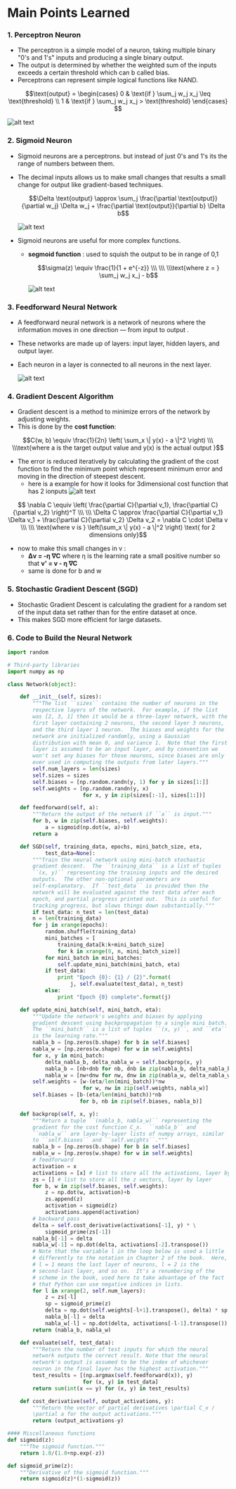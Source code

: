 # Main Points Learned

### 1. Perceptron Neuron
- The perceptron is a simple model of a neuron, taking multiple binary "0's and 1's" inputs and producing a single binary output.
- The output is determined by whether the weighted sum of the inputs exceeds a certain threshold which can b called bias.
- Perceptrons can represent simple logical functions like NAND.

```math
\text{output} =
\begin{cases}
0 & \text{if } \sum_j w_j x_j \leq \text{threshold} \\
1 & \text{if } \sum_j w_j x_j > \text{threshold}
\end{cases}

```

![alt text](tikz0.png)

### 2. Sigmoid Neuron
- Sigmoid neurons are a perceptrons. but instead of just 0's and 1's its the range of numbers between them.
- The decimal inputs allows us to make small changes that results a small change for output like gradient-based techniques.

    ```math
    \Delta \text{output} \approx \sum_j \frac{\partial \text{output}}{\partial w_j} \Delta w_j + \frac{\partial \text{output}}{\partial b} \Delta b
    ```
    ![alt text](tikz8.png)
    

- Sigmoid neurons are useful for more complex functions.
    - **segmoid function** : used to squish the output to be in range of 0,1
        ```math
        \sigma(z) \equiv \frac{1}{1 + e^{-z}}
        \\\
        \\\
        \\\text{where z = }
        \sum_j w_j x_j - b
        ```
        ![alt text](Capture-1.PNG)

### 3. Feedforward Neural Network
- A feedforward neural network is a network of neurons where the information moves in one direction — from input to output .
- These networks are made up of layers: input layer, hidden layers, and output layer.
- Each neuron in a layer is connected to all neurons in the next layer.

    ![alt text](Capture2-1.PNG)

### 4. Gradient Descent Algorithm
- Gradient descent is a method to minimize errors of the network by adjusting weights.
- This is done by  the **cost function**:
```math
C(w, b) \equiv \frac{1}{2n} \left( \sum_x \| y(x) - a \|^2 \right)
\\\
\\\text{where a is the target output value and y(x) is the actual output }
```
- The error is reduced iteratively by calculating the gradient of the cost function to find the minimum point which represent minimum error and moving in the direction of steepest descent.
    - here is a example for how it looks for 3dimensional cost function that has 2 ionputs
    ![alt text](Capture3.PNG)

```math 
        \nabla C \equiv \left( \frac{\partial C}{\partial v_1}, \frac{\partial C}{\partial v_2} \right)^T
        \\\
        \\\
        \Delta C \approx \frac{\partial C}{\partial v_1} \Delta v_1 + \frac{\partial C}{\partial v_2} \Delta v_2 = \nabla C \cdot \Delta v
        \\\
        \\\
        \text{where v is } \left(\sum_x \| y(x) - a \|^2 \right) 
        \text{ for 2 dimensions only}
```
- now to make this small changes in v :
    - **Δv = -η ∇C** where η is the learning rate a small positive number so that **v' = v - η ∇C**
    - same is done for b and w



### 5. Stochastic Gradient Descent (SGD)
- Stochastic Gradient Descent is calculating the gradient for a random set of the input data set rather than for the entire dataset at once.
- This makes SGD more efficient for large datasets.

### 6. Code to Build the Neural Network

```python
import random

# Third-party libraries
import numpy as np

class Network(object):

    def __init__(self, sizes):
        """The list ``sizes`` contains the number of neurons in the
        respective layers of the network.  For example, if the list
        was [2, 3, 1] then it would be a three-layer network, with the
        first layer containing 2 neurons, the second layer 3 neurons,
        and the third layer 1 neuron.  The biases and weights for the
        network are initialized randomly, using a Gaussian
        distribution with mean 0, and variance 1.  Note that the first
        layer is assumed to be an input layer, and by convention we
        won't set any biases for those neurons, since biases are only
        ever used in computing the outputs from later layers."""
        self.num_layers = len(sizes)
        self.sizes = sizes
        self.biases = [np.random.randn(y, 1) for y in sizes[1:]]
        self.weights = [np.random.randn(y, x)
                        for x, y in zip(sizes[:-1], sizes[1:])]

    def feedforward(self, a):
        """Return the output of the network if ``a`` is input."""
        for b, w in zip(self.biases, self.weights):
            a = sigmoid(np.dot(w, a)+b)
        return a

    def SGD(self, training_data, epochs, mini_batch_size, eta,
            test_data=None):
        """Train the neural network using mini-batch stochastic
        gradient descent.  The ``training_data`` is a list of tuples
        ``(x, y)`` representing the training inputs and the desired
        outputs.  The other non-optional parameters are
        self-explanatory.  If ``test_data`` is provided then the
        network will be evaluated against the test data after each
        epoch, and partial progress printed out.  This is useful for
        tracking progress, but slows things down substantially."""
        if test_data: n_test = len(test_data)
        n = len(training_data)
        for j in xrange(epochs):
            random.shuffle(training_data)
            mini_batches = [
                training_data[k:k+mini_batch_size]
                for k in xrange(0, n, mini_batch_size)]
            for mini_batch in mini_batches:
                self.update_mini_batch(mini_batch, eta)
            if test_data:
                print "Epoch {0}: {1} / {2}".format(
                    j, self.evaluate(test_data), n_test)
            else:
                print "Epoch {0} complete".format(j)

    def update_mini_batch(self, mini_batch, eta):
        """Update the network's weights and biases by applying
        gradient descent using backpropagation to a single mini batch.
        The ``mini_batch`` is a list of tuples ``(x, y)``, and ``eta``
        is the learning rate."""
        nabla_b = [np.zeros(b.shape) for b in self.biases]
        nabla_w = [np.zeros(w.shape) for w in self.weights]
        for x, y in mini_batch:
            delta_nabla_b, delta_nabla_w = self.backprop(x, y)
            nabla_b = [nb+dnb for nb, dnb in zip(nabla_b, delta_nabla_b)]
            nabla_w = [nw+dnw for nw, dnw in zip(nabla_w, delta_nabla_w)]
        self.weights = [w-(eta/len(mini_batch))*nw
                        for w, nw in zip(self.weights, nabla_w)]
        self.biases = [b-(eta/len(mini_batch))*nb
                       for b, nb in zip(self.biases, nabla_b)]

    def backprop(self, x, y):
        """Return a tuple ``(nabla_b, nabla_w)`` representing the
        gradient for the cost function C_x.  ``nabla_b`` and
        ``nabla_w`` are layer-by-layer lists of numpy arrays, similar
        to ``self.biases`` and ``self.weights``."""
        nabla_b = [np.zeros(b.shape) for b in self.biases]
        nabla_w = [np.zeros(w.shape) for w in self.weights]
        # feedforward
        activation = x
        activations = [x] # list to store all the activations, layer by layer
        zs = [] # list to store all the z vectors, layer by layer
        for b, w in zip(self.biases, self.weights):
            z = np.dot(w, activation)+b
            zs.append(z)
            activation = sigmoid(z)
            activations.append(activation)
        # backward pass
        delta = self.cost_derivative(activations[-1], y) * \
            sigmoid_prime(zs[-1])
        nabla_b[-1] = delta
        nabla_w[-1] = np.dot(delta, activations[-2].transpose())
        # Note that the variable l in the loop below is used a little
        # differently to the notation in Chapter 2 of the book.  Here,
        # l = 1 means the last layer of neurons, l = 2 is the
        # second-last layer, and so on.  It's a renumbering of the
        # scheme in the book, used here to take advantage of the fact
        # that Python can use negative indices in lists.
        for l in xrange(2, self.num_layers):
            z = zs[-l]
            sp = sigmoid_prime(z)
            delta = np.dot(self.weights[-l+1].transpose(), delta) * sp
            nabla_b[-l] = delta
            nabla_w[-l] = np.dot(delta, activations[-l-1].transpose())
        return (nabla_b, nabla_w)

    def evaluate(self, test_data):
        """Return the number of test inputs for which the neural
        network outputs the correct result. Note that the neural
        network's output is assumed to be the index of whichever
        neuron in the final layer has the highest activation."""
        test_results = [(np.argmax(self.feedforward(x)), y)
                        for (x, y) in test_data]
        return sum(int(x == y) for (x, y) in test_results)

    def cost_derivative(self, output_activations, y):
        """Return the vector of partial derivatives \partial C_x /
        \partial a for the output activations."""
        return (output_activations-y)

#### Miscellaneous functions
def sigmoid(z):
    """The sigmoid function."""
    return 1.0/(1.0+np.exp(-z))

def sigmoid_prime(z):
    """Derivative of the sigmoid function."""
    return sigmoid(z)*(1-sigmoid(z))